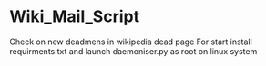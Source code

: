 # Wiki_Mail_Script
Check on new deadmens in wikipedia dead page
For start install requirments.txt and launch daemoniser.py as root on linux system
